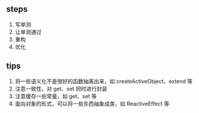 ## steps

1. 写单测
2. 让单测通过
3. 重构
4. 优化


## tips
1. 将一些语义化不是很好的函数抽离出来，如 createActiveObject、extend 等
2. 注意一致性，对 get、set 同时进行封装
3. 注意缓存一些常量，如 get、set 等
4. 面向对象的形式，可以将一些东西抽象成类，如 ReactiveEffect 等
